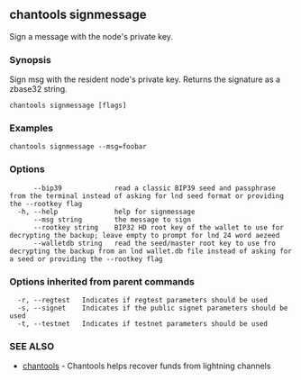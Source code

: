 ## chantools signmessage

Sign a message with the node's private key.

### Synopsis

Sign msg with the resident node's private key.
		Returns the signature as a zbase32 string.

```
chantools signmessage [flags]
```

### Examples

```
chantools signmessage --msg=foobar
```

### Options

```
      --bip39             read a classic BIP39 seed and passphrase from the terminal instead of asking for lnd seed format or providing the --rootkey flag
  -h, --help              help for signmessage
      --msg string        the message to sign
      --rootkey string    BIP32 HD root key of the wallet to use for decrypting the backup; leave empty to prompt for lnd 24 word aezeed
      --walletdb string   read the seed/master root key to use fro decrypting the backup from an lnd wallet.db file instead of asking for a seed or providing the --rootkey flag
```

### Options inherited from parent commands

```
  -r, --regtest   Indicates if regtest parameters should be used
  -s, --signet    Indicates if the public signet parameters should be used
  -t, --testnet   Indicates if testnet parameters should be used
```

### SEE ALSO

* [chantools](chantools.md)	 - Chantools helps recover funds from lightning channels

